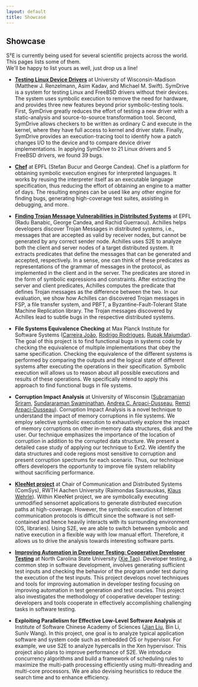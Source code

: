 ```yaml
---
layout: default
title: Showcase
---
```



## Showcase

S²E is currently being used for several scientific projects across the
world. This pages lists some of them. <br/>We'll be happy to list yours as well,
just drop us a line!

-   **<a href="http://research.cs.wisc.edu/sonar/projects/symdrive/" target="_blank">Testing Linux Device
    Drivers</a>** at
    University of Wisconsin-Madison (Matthew J. Renzelmann, Asim Kadav,
    and Michael M. Swift). SymDrive is a system for testing Linux and
    FreeBSD drivers without their devices. The system uses symbolic
    execution to remove the need for hardware, and provides three new
    features beyond prior symbolic-testing tools. First, SymDrive
    greatly reduces the effort of testing a new driver with a
    static-analysis and source-to-source transformation tool. Second,
    SymDrive allows checkers to be written as ordinary C and execute in
    the kernel, where they have full access to kernel and driver state.
    Finally, SymDrive provides an execution-tracing tool to identify how
    a patch changes I/O to the device and to compare device driver
    implementations. In applying SymDrive to 21 Linux drivers and 5
    FreeBSD drivers, we found 39 bugs.

-   **<a href="http://dslab.epfl.ch/proj/chef">Chef</a>** at EPFL (Stefan Bucur and George Candea).
    Chef is a platform for obtaining symbolic execution engines for interpreted languages.
    It works by reusing the interpreter itself as an executable language specification, thus
    reducing the effort of obtaining an engine to a matter of days. The resulting engines can
    be used like any other engine for finding bugs, generating high-coverage test suites,
    assisting in debugging, and more.


-   **<a href="http://dslab.epfl.ch/pubs/Achilles.pdf">
    Finding Trojan Message Vulnerabilities in Distributed Systems</a>**
    at EPFL (Radu Banabic, George Candea, and Rachid Guerraoui).
    Achilles helps developers discover Trojan Messages in distributed
    systems, i.e., messages that are accepted as valid by receiver
    nodes, but cannot be generated by any correct sender node. Achilles
    uses S2E to analyze both the client and server nodes of a target
    distributed system. It extracts predicates that define the messages
    that can be generated and accepted, respectively. In a sense, one
    can think of these predicates as representations of the grammar of
    messages in the protocol, as implemented in the client and in the
    server. The predicates are stored in the form of symbolic
    expressions and constraints. After extracting the server and client
    predicates, Achilles computes the predicate that defines Trojan
    messages as the difference between the two. In our evaluation, we
    show how Achilles can discovered Trojan messages in FSP, a file
    transfer system, and PBFT, a Byzantine-Fault-Tolerant State Machine
    Replication library. The Trojan messages discovered by Achilles lead
    to subtle bugs in the respective distributed systems.


-   **File Systems Equivalence Checking** at Max Planck Institute for
    Software Systems (<a href="http://www.mpi-sws.org/index_noflash.php?n=people/Joao_Carreira" target="_blank">Carreira
    João</a>,
    <a href="http://www.mpi-sws.org/~rodrigo/" target="_blank">Rodrigo Rodrigues</a>, <a href="http://www.cs.ucla.edu/~rupak/" target="_blank">Rupak
    Majumdar</a>). The goal of this project
    is to find functional bugs in systems code by checking the
    equivalence of multiple implementations that obey the same
    specification. Checking the equivalence of the different systems is
    performed by comparing the outputs and the logical state of
    different systems after executing the operations in their
    specification. Symbolic execution will allows us to reason about all
    possible executions and results of these operations. We specifically
    intend to apply this approach to find functional bugs in file
    systems.


-   **Corruption Impact Analysis** at University of Wisconsin
    (<a href="http://pages.cs.wisc.edu/~srirams/new_hp_2011/homepage.html" target="_blank">Subramanian
    Sriram</a>,
    <a href="http://pages.cs.wisc.edu/~swami/" target="_blank">Sundararaman Swaminathan</a>,
    <a href="http://pages.cs.wisc.edu/~dusseau/" target="_blank">Andrea C. Arpaci-Dusseau</a>,
    <a href="http://pages.cs.wisc.edu/~remzi/" target="_blank">Remzi Arpaci-Dusseau</a>).
    Corruption Impact Analysis is a novel technique to understand the
    impact of memory corruptions in file systems. We employ selective
    symbolic execution to exhaustively explore the impact of memory
    corruptions on other in-memory data structures, disk and the user.
    Our technique emphasizes the importance of the location of
    corruption in addition to the corrupted data structure. We present a
    detailed case study of applying our technique to Ext2. We identify
    the data structures and code regions most sensitive to corruption
    and present corruption spectrums for each scenario. Thus, our
    technique offers developers the opportunity to improve file system
    reliability without sacrificing performance.

-   **<a href="http://www.comsys.rwth-aachen.de/research/projects/kleenet/" target="_blank">KleeNet
    project</a>**
    at Chair of Communication and Distributed Systems (ComSys), RWTH
    Aachen University (Raimondas
    Sasnauskas,
    <a href="http://www.comsys.rwth-aachen.de/team/klaus/" target="_blank">Klaus Wehrle</a>).
    Within KleeNet project, we are symbolically executing unmodified
    sensornet applications to generate distributed execution paths at
    high-coverage. However, the symbolic execution of Internet
    communication protocols is difficult since the software is not
    self-contained and hence heavily interacts with its surrounding
    environment (OS, libraries). Using S2E, we are able to switch
    between symbolic and native execution in a flexible way with low
    manual effort. Therefore, it allows us to drive the analysis towards
    interesting software parts.

-   **<a href="http://people.engr.ncsu.edu/txie/" target="_blank">Improving Automation in Developer Testing: Cooperative Developer
    Testing</a>** at North Carolina
    State University (<a href="http://people.engr.ncsu.edu/txie/" target="_blank">Xie Tao</a>).
    Developer testing, a common step in software development, involves
    generating sufficient test inputs and checking the behavior of the
    program under test during the execution of the test inputs. This
    project develops novel techniques and tools for improving automation
    in developer testing focusing on improving automation in test
    generation and test oracles. This project also investigates the
    methodology of cooperative developer testing: developers and tools
    cooperate in effectively accomplishing challenging tasks in software
    testing.

-   **Exploiting Parallelism for Effective Low-Level Software Analysis**
    at Institute of Software Chinese Academy of Sciences (<a href="http://124.16.139.203/self_pages/liujian/index.htm" target="_blank">Jian
    Liu</a>, Bin Li,
    Sunlv Wang). In this project, one goal is to analyze typical
    application software and system code such as embedded OS or
    hypervisor. For example, we use S2E to analyze hypercalls in the Xen
    hypervisor. This project also plans to improve performance of S2E.
    We introduce concurrency algorithms and build a framework of
    scheduling rules to maximize the multi-path processing efficiently
    using multi-threading and multi-core processors. We are also
    devising heuristics to reduce the search time and to enhance
    efficiency.
